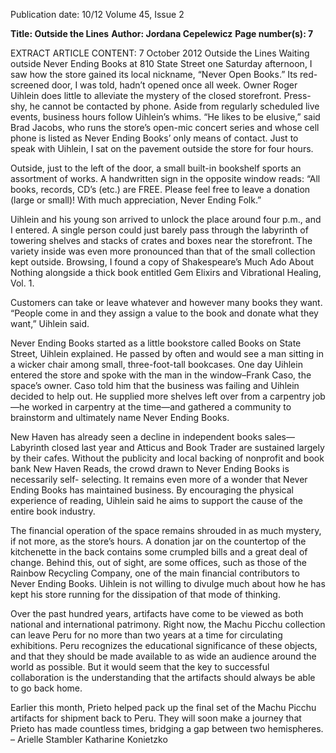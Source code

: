 Publication date: 10/12
Volume 45, Issue 2

**Title: Outside the Lines**
**Author: Jordana Cepelewicz**
**Page number(s): 7**

EXTRACT ARTICLE CONTENT:
7
October 2012
Outside the Lines
Waiting outside Never Ending Books at 810 State 
Street one Saturday afternoon, I saw how the store 
gained its local nickname, “Never Open Books.” Its 
red-screened door, I was told, hadn’t opened once all 
week. Owner Roger Uihlein does little to alleviate the 
mystery of the closed storefront. Press-shy, he cannot 
be contacted by phone. Aside from regularly scheduled 
live events, business hours follow Uihlein’s whims. “He 
likes to be elusive,” said Brad Jacobs, who runs the 
store’s open-mic concert series and whose cell phone is 
listed as Never Ending Books’ only means of contact. 
Just to speak with Uihlein, I sat on the pavement outside 
the store for four hours. 


Outside, just to the left of the door, a small built-in 
bookshelf sports an assortment of works. A handwritten 
sign in the opposite window reads: “All books, records, 
CD’s (etc.) are FREE. Please feel free to leave a donation 
(large or small)! With much appreciation, Never Ending 
Folk.”


Uihlein and his young son arrived to unlock the 
place around four p.m., and I entered. A single person 
could just barely pass through the labyrinth of towering 
shelves and stacks of crates and boxes near the storefront. 
The variety inside was even more pronounced than that 
of the small collection kept outside. Browsing, I found a 
copy of Shakespeare’s Much Ado About Nothing alongside 
a thick book entitled Gem Elixirs and Vibrational Healing, 
Vol. 1.


Customers can take or leave whatever and however 
many books they want. “People come in and they assign 
a value to the book and donate what they want,” Uihlein 
said.


Never Ending Books started as a little bookstore 
called Books on State Street, Uihlein explained. He 
passed by often and would see a man sitting in a wicker 
chair among small, three-foot-tall bookcases. One day 
Uihlein entered the store and spoke with the man in the 
window–Frank Caso, the space’s owner. Caso told him 
that the business was failing and Uihlein decided to help 
out. He supplied more shelves left over from a carpentry 
job—he worked in carpentry at the time—and gathered 
a community to brainstorm and ultimately name Never 
Ending Books. 


New Haven has already seen a decline in 
independent books sales—Labyrinth closed last year 
and Atticus and Book Trader are sustained largely by 
their cafes. Without the publicity and local backing 
of nonprofit and book bank New Haven Reads, the 
crowd drawn to Never Ending Books is necessarily self-
selecting. It remains even more of a wonder that Never 
Ending Books has maintained business. By encouraging 
the physical experience of reading, Uihlein said he aims 
to support the cause of the entire book industry. 


The financial operation of the space remains 
shrouded in as much mystery, if not more, as the 
store’s hours. A donation jar on the countertop of the 
kitchenette in the back contains some crumpled bills 
and a great deal of change. Behind this, out of sight, are 
some offices, such as those of the Rainbow Recycling 
Company, one of the main financial contributors to 
Never Ending Books. Uihlein is not willing to divulge 
much about how he has kept his store running for the 
dissipation of that mode of thinking.


Over the past hundred years, artifacts have come to 
be viewed as both national and international patrimony. 
Right now, the Machu Picchu collection can leave Peru 
for no more than two years at a time for circulating 
exhibitions. Peru recognizes the educational significance 
of these objects, and that they should be made available 
to as wide an audience around the world as possible. But 
it would seem that the key to successful collaboration 
is the understanding that the artifacts should always be 
able to go back home.


Earlier this month, Prieto helped pack up the final 
set of the Machu Picchu artifacts for shipment back 
to Peru. They will soon make a journey that Prieto 
has made countless times, bridging a gap between two 
hemispheres.
– Arielle Stambler
Katharine Konietzko